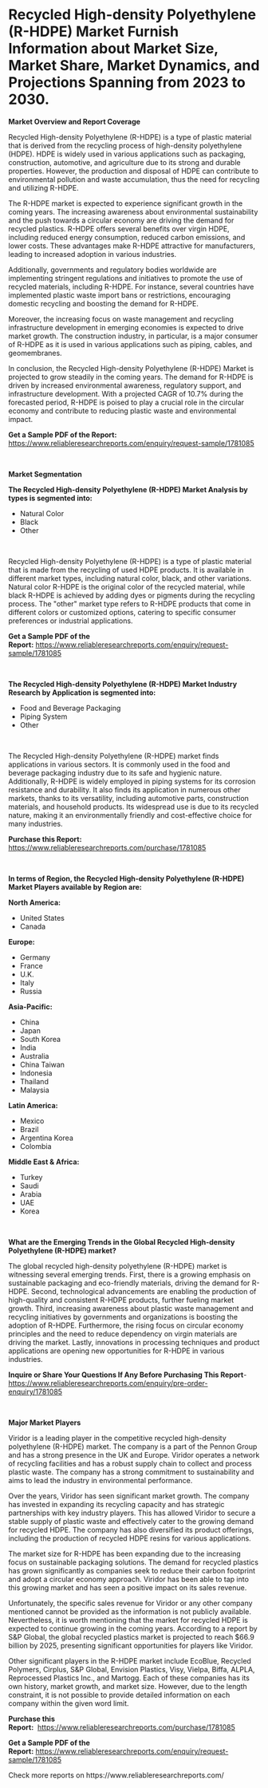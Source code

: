 <p><h1>Recycled High-density Polyethylene (R-HDPE) Market Furnish Information about Market Size, Market Share, Market Dynamics, and Projections Spanning from 2023 to 2030.</h1></p><p><strong>Market Overview and Report Coverage</strong></p>
<p><p>Recycled High-density Polyethylene (R-HDPE) is a type of plastic material that is derived from the recycling process of high-density polyethylene (HDPE). HDPE is widely used in various applications such as packaging, construction, automotive, and agriculture due to its strong and durable properties. However, the production and disposal of HDPE can contribute to environmental pollution and waste accumulation, thus the need for recycling and utilizing R-HDPE.</p><p>The R-HDPE market is expected to experience significant growth in the coming years. The increasing awareness about environmental sustainability and the push towards a circular economy are driving the demand for recycled plastics. R-HDPE offers several benefits over virgin HDPE, including reduced energy consumption, reduced carbon emissions, and lower costs. These advantages make R-HDPE attractive for manufacturers, leading to increased adoption in various industries.</p><p>Additionally, governments and regulatory bodies worldwide are implementing stringent regulations and initiatives to promote the use of recycled materials, including R-HDPE. For instance, several countries have implemented plastic waste import bans or restrictions, encouraging domestic recycling and boosting the demand for R-HDPE.</p><p>Moreover, the increasing focus on waste management and recycling infrastructure development in emerging economies is expected to drive market growth. The construction industry, in particular, is a major consumer of R-HDPE as it is used in various applications such as piping, cables, and geomembranes.</p><p>In conclusion, the Recycled High-density Polyethylene (R-HDPE) Market is projected to grow steadily in the coming years. The demand for R-HDPE is driven by increased environmental awareness, regulatory support, and infrastructure development. With a projected CAGR of 10.7% during the forecasted period, R-HDPE is poised to play a crucial role in the circular economy and contribute to reducing plastic waste and environmental impact.</p></p>
<p><strong>Get a Sample PDF of the Report:</strong> <a href="https://www.reliableresearchreports.com/enquiry/request-sample/1781085">https://www.reliableresearchreports.com/enquiry/request-sample/1781085</a></p>
<p>&nbsp;</p>
<p><strong>Market Segmentation</strong></p>
<p><strong>The Recycled High-density Polyethylene (R-HDPE) Market Analysis by types is segmented into:</strong></p>
<p><ul><li>Natural Color</li><li>Black</li><li>Other</li></ul></p>
<p>&nbsp;</p>
<p><p>Recycled High-density Polyethylene (R-HDPE) is a type of plastic material that is made from the recycling of used HDPE products. It is available in different market types, including natural color, black, and other variations. Natural color R-HDPE is the original color of the recycled material, while black R-HDPE is achieved by adding dyes or pigments during the recycling process. The "other" market type refers to R-HDPE products that come in different colors or customized options, catering to specific consumer preferences or industrial applications.</p></p>
<p><strong>Get a Sample PDF of the Report:</strong>&nbsp;<a href="https://www.reliableresearchreports.com/enquiry/request-sample/1781085">https://www.reliableresearchreports.com/enquiry/request-sample/1781085</a></p>
<p>&nbsp;</p>
<p><strong>The Recycled High-density Polyethylene (R-HDPE) Market Industry Research by Application is segmented into:</strong></p>
<p><ul><li>Food and Beverage Packaging</li><li>Piping System</li><li>Other</li></ul></p>
<p>&nbsp;</p>
<p><p>The Recycled High-density Polyethylene (R-HDPE) market finds applications in various sectors. It is commonly used in the food and beverage packaging industry due to its safe and hygienic nature. Additionally, R-HDPE is widely employed in piping systems for its corrosion resistance and durability. It also finds its application in numerous other markets, thanks to its versatility, including automotive parts, construction materials, and household products. Its widespread use is due to its recycled nature, making it an environmentally friendly and cost-effective choice for many industries.</p></p>
<p><strong>Purchase this Report:</strong>&nbsp; <a href="https://www.reliableresearchreports.com/purchase/1781085">https://www.reliableresearchreports.com/purchase/1781085</a></p>
<p>&nbsp;</p>
<p><strong>In terms of Region, the Recycled High-density Polyethylene (R-HDPE) Market Players available by Region are:</strong></p>
<p>
    <p> <strong> North America: </strong>
        <ul>
            <li>United States</li>
            <li>Canada</li>
        </ul>
        </p> 
    <p> <strong> Europe: </strong>
        <ul>
            <li>Germany</li>
            <li>France</li>
            <li>U.K.</li>
            <li>Italy</li>
            <li>Russia</li>
        </ul>
        </p> 
    <p> <strong> Asia-Pacific: </strong>
        <ul>
            <li>China</li>
            <li>Japan</li>
            <li>South Korea</li>
            <li>India</li>
            <li>Australia</li>
            <li>China Taiwan</li>
            <li>Indonesia</li>
            <li>Thailand</li>
            <li>Malaysia</li>
        </ul>
        </p> 
    <p> <strong> Latin America: </strong>
        <ul>
            <li>Mexico</li>
            <li>Brazil</li>
            <li>Argentina Korea</li>
            <li>Colombia</li>
        </ul>
        </p> 
    <p> <strong> Middle East & Africa: </strong>
        <ul>
            <li>Turkey</li>
            <li>Saudi</li>
            <li>Arabia</li>
            <li>UAE</li>
            <li>Korea</li>
        </ul>
    </p>
    </p>
<p>&nbsp;</p>
<p><strong>What are the Emerging Trends in the Global Recycled High-density Polyethylene (R-HDPE) market?</strong></p>
<p><p>The global recycled high-density polyethylene (R-HDPE) market is witnessing several emerging trends. First, there is a growing emphasis on sustainable packaging and eco-friendly materials, driving the demand for R-HDPE. Second, technological advancements are enabling the production of high-quality and consistent R-HDPE products, further fueling market growth. Third, increasing awareness about plastic waste management and recycling initiatives by governments and organizations is boosting the adoption of R-HDPE. Furthermore, the rising focus on circular economy principles and the need to reduce dependency on virgin materials are driving the market. Lastly, innovations in processing techniques and product applications are opening new opportunities for R-HDPE in various industries.</p></p>
<p><strong>Inquire or Share Your Questions If Any Before Purchasing This Report</strong>- <a href="https://www.reliableresearchreports.com/enquiry/pre-order-enquiry/1781085">https://www.reliableresearchreports.com/enquiry/pre-order-enquiry/1781085</a></p>
<p>&nbsp;</p>
<p><strong>Major Market Players</strong></p>
<p><p>Viridor is a leading player in the competitive recycled high-density polyethylene (R-HDPE) market. The company is a part of the Pennon Group and has a strong presence in the UK and Europe. Viridor operates a network of recycling facilities and has a robust supply chain to collect and process plastic waste. The company has a strong commitment to sustainability and aims to lead the industry in environmental performance.</p><p>Over the years, Viridor has seen significant market growth. The company has invested in expanding its recycling capacity and has strategic partnerships with key industry players. This has allowed Viridor to secure a stable supply of plastic waste and effectively cater to the growing demand for recycled HDPE. The company has also diversified its product offerings, including the production of recycled HDPE resins for various applications.</p><p>The market size for R-HDPE has been expanding due to the increasing focus on sustainable packaging solutions. The demand for recycled plastics has grown significantly as companies seek to reduce their carbon footprint and adopt a circular economy approach. Viridor has been able to tap into this growing market and has seen a positive impact on its sales revenue.</p><p>Unfortunately, the specific sales revenue for Viridor or any other company mentioned cannot be provided as the information is not publicly available. Nevertheless, it is worth mentioning that the market for recycled HDPE is expected to continue growing in the coming years. According to a report by S&P Global, the global recycled plastics market is projected to reach $66.9 billion by 2025, presenting significant opportunities for players like Viridor.</p><p>Other significant players in the R-HDPE market include EcoBlue, Recycled Polymers, Cirplus, S&P Global, Envision Plastics, Visy, Vielpa, Biffa, ALPLA, Reprocessed Plastics Inc., and Martogg. Each of these companies has its own history, market growth, and market size. However, due to the length constraint, it is not possible to provide detailed information on each company within the given word limit.</p></p>
<p><strong>Purchase this Report:</strong>&nbsp;&nbsp;<a href="https://www.reliableresearchreports.com/purchase/1781085">https://www.reliableresearchreports.com/purchase/1781085</a></p>
<p></p>
<p><strong>Get a Sample PDF of the Report:</strong>&nbsp;<a href="https://www.reliableresearchreports.com/enquiry/request-sample/1781085">https://www.reliableresearchreports.com/enquiry/request-sample/1781085</a></p>
<p>Check more reports on https://www.reliableresearchreports.com/</p>